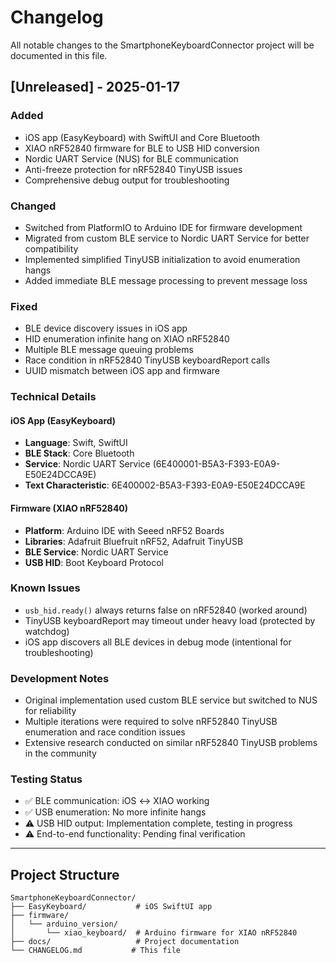 # Changelog

All notable changes to the SmartphoneKeyboardConnector project will be documented in this file.

## [Unreleased] - 2025-01-17

### Added
- iOS app (EasyKeyboard) with SwiftUI and Core Bluetooth
- XIAO nRF52840 firmware for BLE to USB HID conversion
- Nordic UART Service (NUS) for BLE communication
- Anti-freeze protection for nRF52840 TinyUSB issues
- Comprehensive debug output for troubleshooting

### Changed
- Switched from PlatformIO to Arduino IDE for firmware development
- Migrated from custom BLE service to Nordic UART Service for better compatibility
- Implemented simplified TinyUSB initialization to avoid enumeration hangs
- Added immediate BLE message processing to prevent message loss

### Fixed
- BLE device discovery issues in iOS app
- HID enumeration infinite hang on XIAO nRF52840
- Multiple BLE message queuing problems
- Race condition in nRF52840 TinyUSB keyboardReport calls
- UUID mismatch between iOS app and firmware

### Technical Details

#### iOS App (EasyKeyboard)
- **Language**: Swift, SwiftUI
- **BLE Stack**: Core Bluetooth
- **Service**: Nordic UART Service (6E400001-B5A3-F393-E0A9-E50E24DCCA9E)
- **Text Characteristic**: 6E400002-B5A3-F393-E0A9-E50E24DCCA9E

#### Firmware (XIAO nRF52840)
- **Platform**: Arduino IDE with Seeed nRF52 Boards
- **Libraries**: Adafruit Bluefruit nRF52, Adafruit TinyUSB
- **BLE Service**: Nordic UART Service
- **USB HID**: Boot Keyboard Protocol

### Known Issues
- `usb_hid.ready()` always returns false on nRF52840 (worked around)
- TinyUSB keyboardReport may timeout under heavy load (protected by watchdog)
- iOS app discovers all BLE devices in debug mode (intentional for troubleshooting)

### Development Notes
- Original implementation used custom BLE service but switched to NUS for reliability
- Multiple iterations were required to solve nRF52840 TinyUSB enumeration and race condition issues
- Extensive research conducted on similar nRF52840 TinyUSB problems in the community

### Testing Status
- ✅ BLE communication: iOS ↔ XIAO working
- ✅ USB enumeration: No more infinite hangs
- ⚠️ USB HID output: Implementation complete, testing in progress
- ⚠️ End-to-end functionality: Pending final verification

---

## Project Structure
```
SmartphoneKeyboardConnector/
├── EasyKeyboard/           # iOS SwiftUI app
├── firmware/
│   └── arduino_version/
│       └── xiao_keyboard/  # Arduino firmware for XIAO nRF52840
├── docs/                   # Project documentation
└── CHANGELOG.md           # This file
```